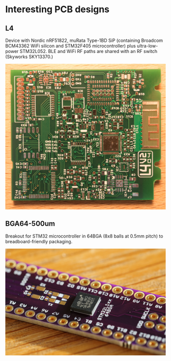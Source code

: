 # Interesting PCB designs

## L4

Device with Nordic nRF51822, muRata Type-1BD SiP (containing Broadcom BCM43362 WiFi silicon and STM32F405 microcontroller) plus ultra-low-power STM32L052.  BLE and WiFi RF paths are shared with an RF switch (Skyworks SKY13370.)

![L4V2](https://github.com/kuym/OSHPark-Benchmark/blob/master/L4/Doc/L4V2-4.jpg)

## BGA64-500um

Breakout for STM32 microcontroller in 64BGA (8x8 balls at 0.5mm pitch) to breadboard-friendly packaging.

![BGA64](https://github.com/kuym/OSHPark-Benchmark/blob/master/BGA64-500um/Doc/BGA.jpg)
